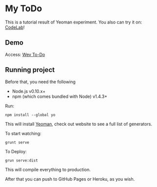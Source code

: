 My ToDo
=======

This is a tutorial result of Yeoman experiment. You also can try it on: [CodeLab](http://yeoman.io/codelab.html)!

## Demo

Access: [Wev To-Do](http://wevtimoteo.github.io/mytodo)

## Running project

Before that, you need the following

* Node.js v0.10.x+
* npm (which comes bundled with Node) v1.4.3+

Run:

``
npm install --global yo
``

This will install [Yeoman](http://yeoman.io), check out website to see a full list of generators.

To start watching:

``
grunt serve
``


To Deploy:

``
grun serve:dist
``

This will compile everything to production.

After that you can push to GitHub Pages or Heroku, as you wish.

